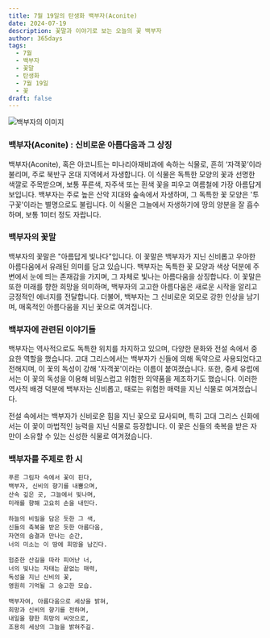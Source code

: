 ```yaml
---
title: 7월 19일의 탄생화 백부자(Aconite)
date: 2024-07-19
description: 꽃말과 이야기로 보는 오늘의 꽃 백부자
author: 365days
tags:
  - 7월
  - 백부자
  - 꽃말
  - 탄생화
  - 7월 19일
  - 꽃
draft: false
---
```



![백부자의 이미지](https://cdn.pixabay.com/photo/2020/06/20/19/50/aconite-5322278_640.jpg#center)


### 백부자(Aconite) : 신비로운 아름다움과 그 상징

백부자(Aconite), 혹은 아코니트는 미나리아재비과에 속하는 식물로, 흔히 ‘자객꽃’이라 불리며, 주로 북반구 온대 지역에서 자생합니다. 이 식물은 독특한 모양의 꽃과 선명한 색깔로 주목받으며, 보통 푸른색, 자주색 또는 흰색 꽃을 피우고 여름철에 가장 아름답게 보입니다. 백부자는 주로 높은 산악 지대와 숲속에서 자생하며, 그 독특한 꽃 모양은 '투구꽃'이라는 별명으로도 불립니다. 이 식물은 그늘에서 자생하기에 땅의 양분을 잘 흡수하며, 보통 1미터 정도 자랍니다.

### 백부자의 꽃말

백부자의 꽃말은 "아름답게 빛나다"입니다. 이 꽃말은 백부자가 지닌 신비롭고 우아한 아름다움에서 유래된 의미를 담고 있습니다. 백부자는 독특한 꽃 모양과 색상 덕분에 주변에서 눈에 띄는 존재감을 가지며, 그 자체로 빛나는 아름다움을 상징합니다. 이 꽃말은 또한 미래를 향한 희망을 의미하며, 백부자의 고고한 아름다움은 새로운 시작을 알리고 긍정적인 에너지를 전달합니다. 더불어, 백부자는 그 신비로운 외모로 강한 인상을 남기며, 매혹적인 아름다움을 지닌 꽃으로 여겨집니다.

### 백부자에 관련된 이야기들

백부자는 역사적으로도 독특한 위치를 차지하고 있으며, 다양한 문화와 전설 속에서 중요한 역할을 했습니다. 고대 그리스에서는 백부자가 신들에 의해 독약으로 사용되었다고 전해지며, 이 꽃의 독성이 강해 '자객꽃'이라는 이름이 붙여졌습니다. 또한, 중세 유럽에서는 이 꽃의 독성을 이용해 비밀스럽고 위험한 의약품을 제조하기도 했습니다. 이러한 역사적 배경 덕분에 백부자는 신비롭고, 때로는 위험한 매력을 지닌 식물로 여겨졌습니다.

전설 속에서는 백부자가 신비로운 힘을 지닌 꽃으로 묘사되며, 특히 고대 그리스 신화에서는 이 꽃이 마법적인 능력을 지닌 식물로 등장합니다. 이 꽃은 신들의 축복을 받은 자만이 소유할 수 있는 신성한 식물로 여겨졌습니다.

### 백부자를 주제로 한 시

```
푸른 그림자 속에서 꽃이 핀다,  
백부자, 신비의 향기를 내뿜으며,  
산속 깊은 곳, 그늘에서 빛나며,  
미래를 향해 고요히 손을 내민다.

하늘의 비밀을 담은 듯한 그 색,  
신들의 축복을 받은 듯한 아름다움,  
자연의 숨결과 만나는 순간,  
너의 미소는 이 땅에 희망을 남긴다.

험준한 산길을 따라 피어난 너,  
너의 빛나는 자태는 끝없는 매력,  
독성을 지닌 신비의 꽃,  
영원히 기억될 그 숭고한 모습.

백부자여, 아름다움으로 세상을 밝혀,  
희망과 신비의 향기를 전하며,  
내일을 향한 희망의 씨앗으로,  
조용히 세상의 그늘을 밝혀주길.
```